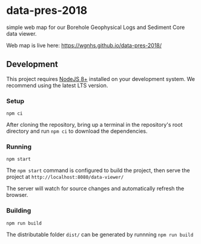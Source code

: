 # data-pres-2018
simple web map for our Borehole Geophysical Logs and Sediment Core data viewer.

Web map is live here: https://wgnhs.github.io/data-pres-2018/


## Development
This project requires [NodeJS 8+](https://nodejs.org/) installed on your development system. We recommend using the latest LTS version.

### Setup
```
npm ci
```
After cloning the repository, bring up a terminal in the repository's root directory and run `npm ci` to download the dependencies.

### Running
```
npm start
```
The `npm start` command is configured to build the project, then serve the project 
at `http://localhost:8080/data-viewer/`

The server will watch for source changes and automatically refresh the browser.


### Building
```
npm run build
```
The distributable folder `dist/` can be generated by runnning `npm run build`

